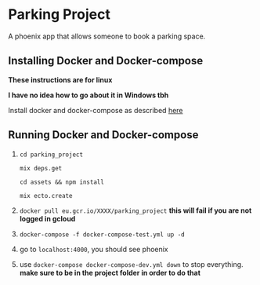 # Parking Project

A phoenix app that allows someone to book a parking space.

## Installing Docker and Docker-compose

**These instructions are for linux**

**I have no idea how to go about it in Windows tbh**

Install docker and docker-compose as described [here](https://github.com/brurucy/parking_project/blob/master/Installing_docker.md)

## Running Docker and Docker-compose

1. `cd parking_project`

    `mix deps.get`
    
    `cd assets && npm install`
    
    `mix ecto.create`

2. `docker pull eu.gcr.io/XXXX/parking_project` **this will fail if you are not logged in gcloud**

3. `docker-compose -f docker-compose-test.yml up -d`

4. go to `localhost:4000`, you should see phoenix

5. use `docker-compose docker-compose-dev.yml down` to stop everything. **make sure to be in the project folder in order to do that**
